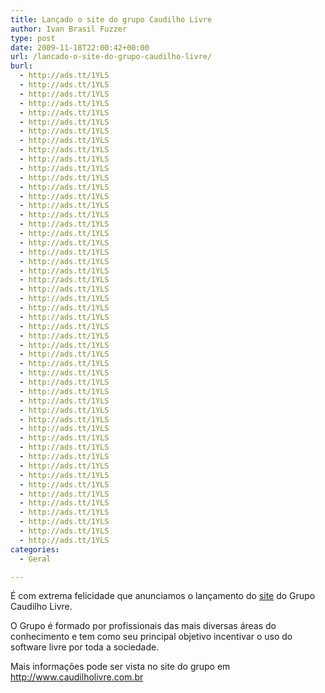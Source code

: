 ```yaml
---
title: Lançado o site do grupo Caudilho Livre
author: Ivan Brasil Fuzzer
type: post
date: 2009-11-18T22:00:42+00:00
url: /lancado-o-site-do-grupo-caudilho-livre/
burl:
  - http://ads.tt/1YLS
  - http://ads.tt/1YLS
  - http://ads.tt/1YLS
  - http://ads.tt/1YLS
  - http://ads.tt/1YLS
  - http://ads.tt/1YLS
  - http://ads.tt/1YLS
  - http://ads.tt/1YLS
  - http://ads.tt/1YLS
  - http://ads.tt/1YLS
  - http://ads.tt/1YLS
  - http://ads.tt/1YLS
  - http://ads.tt/1YLS
  - http://ads.tt/1YLS
  - http://ads.tt/1YLS
  - http://ads.tt/1YLS
  - http://ads.tt/1YLS
  - http://ads.tt/1YLS
  - http://ads.tt/1YLS
  - http://ads.tt/1YLS
  - http://ads.tt/1YLS
  - http://ads.tt/1YLS
  - http://ads.tt/1YLS
  - http://ads.tt/1YLS
  - http://ads.tt/1YLS
  - http://ads.tt/1YLS
  - http://ads.tt/1YLS
  - http://ads.tt/1YLS
  - http://ads.tt/1YLS
  - http://ads.tt/1YLS
  - http://ads.tt/1YLS
  - http://ads.tt/1YLS
  - http://ads.tt/1YLS
  - http://ads.tt/1YLS
  - http://ads.tt/1YLS
  - http://ads.tt/1YLS
  - http://ads.tt/1YLS
  - http://ads.tt/1YLS
  - http://ads.tt/1YLS
  - http://ads.tt/1YLS
  - http://ads.tt/1YLS
  - http://ads.tt/1YLS
  - http://ads.tt/1YLS
  - http://ads.tt/1YLS
  - http://ads.tt/1YLS
  - http://ads.tt/1YLS
  - http://ads.tt/1YLS
  - http://ads.tt/1YLS
  - http://ads.tt/1YLS
  - http://ads.tt/1YLS
  - http://ads.tt/1YLS
categories:
  - Geral

---
```

É com extrema felicidade que anunciamos o lançamento do [site][1] do Grupo Caudilho Livre.

O Grupo é formado por profissionais das mais diversas áreas do conhecimento e tem como seu principal objetivo incentivar o uso do software livre por toda a sociedade.

Mais informações pode ser vista no site do grupo em <http://www.caudilholivre.com.br>

 [1]: http://www.caudilholivre.com.br